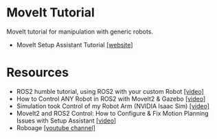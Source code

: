 # MoveIt Tutorial
MoveIt tutorial for manipulation with generic robots.

- MoveIt Setup Assistant Tutorial [[website]](https://docs.ros.org/en/kinetic/api/moveit_tutorials/html/doc/setup_assistant/setup_assistant_tutorial.html)


# Resources
- ROS2 humble tutorial, using ROS2 with your custom Robot [[video]](https://www.youtube.com/watch?v=EosEikbZhiM)
- How to Control ANY Robot in ROS2 with MoveIt2 & Gazebo [[video]](https://www.youtube.com/watch?v=45PGFt9C-B8)
- Simulation took Control of my Robot Arm (NVIDIA Isaac Sim) [[video]](https://www.youtube.com/watch?v=Eb2zuQxOBlY)
- MoveIt2 and ROS2 Control: How to Configure & Fix Motion Planning Issues with Setup Assistant [[video]](https://www.youtube.com/watch?v=nZqTdzGAfYs)
- Roboage [[youtube channel]](https://www.youtube.com/@roboage1027)
